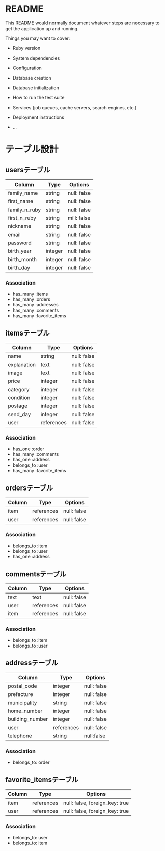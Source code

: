 # README

This README would normally document whatever steps are necessary to get the
application up and running.

Things you may want to cover:

* Ruby version

* System dependencies

* Configuration

* Database creation

* Database initialization

* How to run the test suite

* Services (job queues, cache servers, search engines, etc.)

* Deployment instructions

* ...
# テーブル設計

## usersテーブル

|    Column     |    Type    |   Options   |
| ------------- | -----------| ------------|
| family_name   |   string   | null: false |
| first_name    |   string   | null: false |
| family_n_ruby |   string   | null: false |
| first_n_ruby  |   string   | mill: false | 
| nickname      |   string   | null: false |
| email         |   string   | null: false |
| password      |   string   | null: false |
| birth_year    |   integer  | null: false |
| birth_month   |   integer  | null: false |
| birth_day     |   integer  | null: false |

### Association
- has_many :items
- has_many :orders
- has_many :addresses
- has_many :comments
- has_many :favorite_items


## itemsテーブル

|  Column      |    Type    |   Options   |
| ------------ | -----------| ----------- |
|  name        |  string    | null: false | 
|  explanation |  text      | null: false |
|  image       |  text      | null: false |
|  price       |  integer   | null: false |
|  category    |  integer   | null: false |
|  condition   |  integer   | null: false |
|  postage     |  integer   | null: false |
|  send_day    |  integer   | null: false |
|  user        | references | null: false |

### Association
- has_one  :order
- has_many :comments
- has_one  :address
- belongs_to :user
- has_many :favorite_items

## ordersテーブル

|   Column   |    Type    |   Options   |
| ---------- | -----------| ----------- |
|   item     | references | null: false |
|   user     | references | null: false |

### Association
- belongs_to :item
- belongs_to :user
- has_one :address

## commentsテーブル

|  Column  |    Type    |   Options   |
| -------- | -----------| ----------- |
|  text    | text       | null: false |
|  user    | references | null: false |
|  item    | references | null: false |

### Association
- belongs_to :item
- belongs_to :user

## addressテーブル

|    Column      |    Type     |   Options   |
| -------------- | ------------| ----------- |
| postal_code    |  integer    | null: false |
| prefecture     |  integer    | null: false | 
| municipality   |  string     | null: false | 
| home_number    |  integer    | null: false |
| building_number|  integer    | null: false |
| user           |  references | null: false |
| telephone      |  string     | null:false  |

### Association
- belongs_to: order

## favorite_itemsテーブル

|    Column   |    Type    |   Options                     |
| ----------- | -----------| ----------------------------- |
|   item      | references | null: false, foreign_key: true|
|   user      | references | null: false, foreign_key: true|

### Association
- belongs_to: user
- belongs_to: item